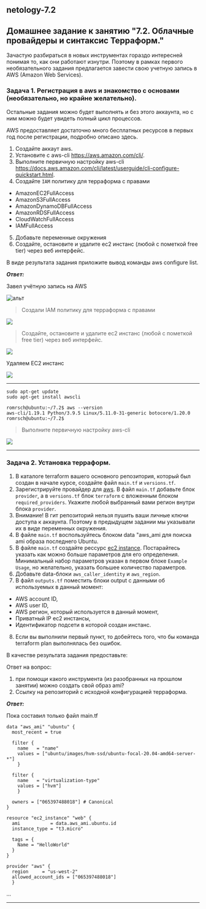 ## netology-7.2
## Домашнее задание к занятию "7.2. Облачные провайдеры и синтаксис Терраформ."

Зачастую разбираться в новых инструментах гораздо интересней понимая то, как они работают изнутри. Поэтому в рамках первого необязательного задания предлагается завести свою учетную запись в AWS (Amazon Web Services).

### Задача 1. Регистрация в aws и знакомство с основами (необязательно, но крайне желательно).


 Остальные задания можно будет выполнять и без этого аккаунта, но с ним можно будет увидеть полный цикл процессов.

AWS предоставляет достаточно много бесплатных ресурсов в первых год после регистрации, подробно описано здесь.
 

1. Создайте аккаут aws.
2. Установите c aws-cli https://aws.amazon.com/cli/.
3. Выполните первичную настройку aws-cli https://docs.aws.amazon.com/cli/latest/userguide/cli-configure-quickstart.html.
4. Создайте `IAM` политику для терраформа c правами
* AmazonEC2FullAccess
* AmazonS3FullAccess
* AmazonDynamoDBFullAccess
* AmazonRDSFullAccess
* CloudWatchFullAccess
* IAMFullAccess

5. Добавьте переменные окружения
6. Создайте, остановите и удалите ec2 инстанс (любой с пометкой free tier) через веб интерфейс.


В виде результата задания приложите вывод команды aws configure list.








***Ответ:***

Завел учётную запись на AWS

![альт](https://i.ibb.co/cXwN7cV/Screenshot-14.jpg)

>Создали IAM политику для терраформа c правами

![](https://i.ibb.co/MZ0Xsgf/Screenshot-9.jpg)


>Создайте, остановите и удалите ec2 инстанс (любой с пометкой free tier) через веб интерфейс.

![](https://i.ibb.co/jzH5H5m/Screenshot-12.jpg)

Удаляем EC2 инстанс

![](https://i.ibb.co/GJrTSN7/Screenshot-13.jpg)

---
```
sudo apt-get update
sudo apt-get install awscli

romrsch@ubuntu:~/7.2$ aws --version
aws-cli/1.19.1 Python/3.9.5 Linux/5.11.0-31-generic botocore/1.20.0
romrsch@ubuntu:~/7.2$ 
```
> Выполните первичную настройку aws-cli

![](https://i.ibb.co/LNvczD2/Screenshot-5.jpg)



---

### Задача 2. Установка терраформ.

1. В каталоге terraform вашего основного репозитория, который был создан в начале курсе, создайте файл `main.tf` и `versions.tf`.
2. Зарегистрируйте провайдер для [aws](https://registry.terraform.io/providers/hashicorp/aws/latest/docs "aws"). В файл `main.tf` добавьте блок `provider`, а в `versions.tf` блок `terraform` с вложенным блоком `required_providers`. Укажите любой выбранный вами регион внутри блока `provider`.
3. Внимание! В гит репозиторий нельзя пушить ваши личные ключи доступа к аккаунта. Поэтому в предыдущем задании мы указывали их в виде переменных окружения.
4. В файле `main.tf` воспользуйтесь блоком data "aws_ami для поиска ami образа последнего Ubuntu.
5. В файле `main.tf` создайте рессурс [ec2 instance](https://registry.terraform.io/providers/hashicorp/aws/latest/docs/resources/instance). Постарайтесь указать как можно больше параметров для его определения. Минимальный набор параметров указан в первом блоке `Example Usage`, но желательно, указать большее количество параметров.
6. Добавьте data-блоки `aws_caller_identity` и `aws_region`.
7. В файл `outputs.tf` поместить блоки output с данными об используемых в данный момент:
* AWS account ID,
* AWS user ID,
* AWS регион, который используется в данный момент,
* Приватный IP ec2 инстансы,
* Идентификатор подсети в которой создан инстанс.
8. Если вы выполнили первый пункт, то добейтесь того, что бы команда terraform plan выполнялась без ошибок.

В качестве результата задания предоставьте:

Ответ на вопрос: 
1. при помощи какого инструмента (из разобранных на прошлом занятии) можно создать свой образ ami?
2. Ссылку на репозиторий с исходной конфигурацией терраформа.

***Ответ:***

Пока составил только файл main.tf
```
data "aws_ami" "ubuntu" {
  most_recent = true

  filter {
    name   = "name"
    values = ["ubuntu/images/hvm-ssd/ubuntu-focal-20.04-amd64-server-*"]
    }

  filter {
    name   = "virtualization-type"
    values = ["hvm"]
    }

  owners = ["065397488018"] # Canonical
}

resource "ec2_instance" "web" {
  ami           = data.aws_ami.ubuntu.id
  instance_type = "t3.micro"

  tags = {
    Name = "HelloWorld"
  }
} 

provider "aws" {
  region     = "us-west-2"
  allowed_account_ids = ["065397488018"]
  }

```
...

---


